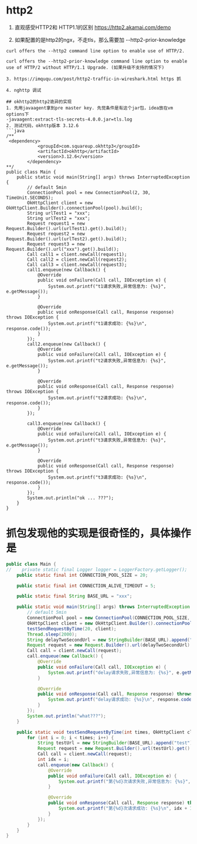 # http2
1. 直观感受HTTP2和 HTTP1.1的区别
https://http2.akamai.com/demo

2. 如果配置的是http2的ngx，不走tls，那么需要加 --http2-prior-knowledge
```shell
curl offers the --http2 command line option to enable use of HTTP/2.

curl offers the --http2-prior-knowledge command line option to enable use of HTTP/2 without HTTP/1.1 Upgrade. (如果升级不支持的情况下)

3. https://imququ.com/post/http2-traffic-in-wireshark.html https 抓

4. nghttp 调试

## okhttp2的http2诡异的实现
1. 先用javaagent拿到pre master key. 先觉条件是有这个jar包，idea放在vm options下
-javaagent:extract-tls-secrets-4.0.0.jar=tls.log
2. 测试代码，okhttp版本 3.12.6
```java
/**
 <dependency>
            <groupId>com.squareup.okhttp3</groupId>
            <artifactId>okhttp</artifactId>
            <version>3.12.6</version>
        </dependency>
**/
public class Main {
    public static void main(String[] args) throws InterruptedException {
        // default 5min
        ConnectionPool pool = new ConnectionPool(2, 30, TimeUnit.SECONDS);
        OkHttpClient client = new OkHttpClient.Builder().connectionPool(pool).build();
        String urlTest1 = "xxx";
        String urlTest2 = "xxx";
        Request request1 = new Request.Builder().url(urlTest1).get().build();
        Request request2 = new Request.Builder().url(urlTest2).get().build();
        Request request3 = new Request.Builder().url("xxx").get().build();
        Call call1 = client.newCall(request1);
        Call call2 = client.newCall(request2);
        Call call3 = client.newCall(request3);
        call1.enqueue(new Callback() {
            @Override
            public void onFailure(Call call, IOException e) {
                System.out.printf("t1请求失败,异常信息为: {%s}", e.getMessage());
            }

            @Override
            public void onResponse(Call call, Response response) throws IOException {
                System.out.printf("t1请求成功: {%s}\n", response.code());
            }
        });
        call2.enqueue(new Callback() {
            @Override
            public void onFailure(Call call, IOException e) {
                System.out.printf("t2请求失败,异常信息为: {%s}", e.getMessage());
            }

            @Override
            public void onResponse(Call call, Response response) throws IOException {
                System.out.printf("t2请求成功: {%s}\n", response.code());
            }
        });

        call3.enqueue(new Callback() {
            @Override
            public void onFailure(Call call, IOException e) {
                System.out.printf("t3请求失败,异常信息为: {%s}", e.getMessage());
            }

            @Override
            public void onResponse(Call call, Response response) throws IOException {
                System.out.printf("t3请求成功: {%s}\n", response.code());
            }
        });
        System.out.println("ok ... ???");
    }
}
```
抓包发现他的实现是很奇怪的，具体操作是
====    

```java
public class Main {
//    private static final Logger logger = LoggerFactory.getLogger();
    public static final int CONNECTION_POOL_SIZE = 20;

    public static final int CONNECTION_ALIVE_TIMEOUT = 5;

    public static final String BASE_URL = "xxx";

    public static void main(String[] args) throws InterruptedException {
        // default 5min
        ConnectionPool pool = new ConnectionPool(CONNECTION_POOL_SIZE, CONNECTION_ALIVE_TIMEOUT, TimeUnit.MINUTES);
        OkHttpClient client = new OkHttpClient.Builder().connectionPool(pool).build();
        testSendRequestByTime(20, client);
        Thread.sleep(2000);
        String delayTwoSecondUrl = new StringBuilder(BASE_URL).append("test").append("/delay-2").toString();
        Request request = new Request.Builder().url(delayTwoSecondUrl).get().build();
        Call call = client.newCall(request);
        call.enqueue(new Callback() {
            @Override
            public void onFailure(Call call, IOException e) {
                System.out.printf("delay请求失败,异常信息为: {%s}", e.getMessage());
            }

            @Override
            public void onResponse(Call call, Response response) throws IOException {
                System.out.printf("delay请求成功: {%s}\n", response.code());
            }
        });
        System.out.println("what???");
    }

    public static void testSendRequestByTime(int times, OkHttpClient client) {
        for (int i = 0; i < times; i++) {
            String testUrl = new StringBuilder(BASE_URL).append("test").append(i).toString();
            Request request = new Request.Builder().url(testUrl).get().build();
            Call call = client.newCall(request);
            int idx = i;
            call.enqueue(new Callback() {
                @Override
                public void onFailure(Call call, IOException e) {
                    System.out.printf("第{%d}次请求失败,异常信息为: {%s}", idx + 1, e.getMessage());
                }

                @Override
                public void onResponse(Call call, Response response) throws IOException {
                    System.out.printf("第{%d}次请求成功: {%s}\n", idx + 1, response.code());
                }
            });
        }
    }
}
```